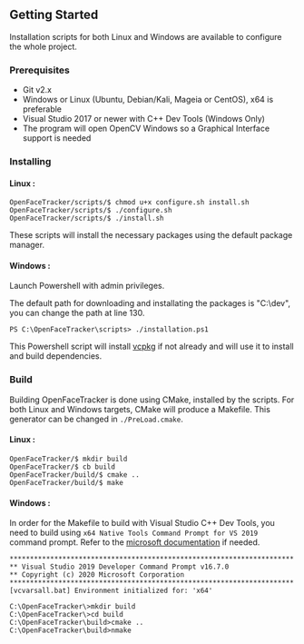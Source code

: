 ## Getting Started

Installation scripts for both Linux and Windows are available to configure the whole project.

### Prerequisites

- Git v2.x
- Windows or Linux (Ubuntu, Debian/Kali, Mageia or CentOS), x64 is preferable
- Visual Studio 2017 or newer with C++ Dev Tools (Windows Only)
- The program will open OpenCV Windows so a Graphical Interface support is needed

### Installing

#### Linux :

```
OpenFaceTracker/scripts/$ chmod u+x configure.sh install.sh
OpenFaceTracker/scripts/$ ./configure.sh
OpenFaceTracker/scripts/$ ./install.sh
```
These scripts will install the necessary packages using the default package manager.


#### Windows :

Launch Powershell with admin privileges.

The default path for downloading and installating the packages is "C:\dev\", you can change the path at line 130.

```
PS C:\OpenFaceTracker\scripts> ./installation.ps1
```

This Powershell script will install [vcpkg](https://github.com/microsoft/vcpkg) if not already and will use it to install and build dependencies.

### Build

Building OpenFaceTracker is done using CMake, installed by the scripts. For both Linux and Windows targets, CMake will produce a Makefile. This generator can be changed in `./PreLoad.cmake`.

#### Linux :

```
OpenFaceTracker/$ mkdir build
OpenFaceTracker/$ cb build
OpenFaceTracker/build/$ cmake ..
OpenFaceTracker/build/$ make
```

#### Windows :

In order for the Makefile to build with Visual Studio C++ Dev Tools, you need to build using `x64 Native Tools Command Prompt for VS 2019` command prompt. Refer to the [microsoft documentation](https://docs.microsoft.com/en-gb/cpp/build/how-to-enable-a-64-bit-visual-cpp-toolset-on-the-command-line?view=vs-2019) if needed.

```
**********************************************************************
** Visual Studio 2019 Developer Command Prompt v16.7.0
** Copyright (c) 2020 Microsoft Corporation
**********************************************************************
[vcvarsall.bat] Environment initialized for: 'x64'

C:\OpenFaceTracker\>mkdir build
C:\OpenFaceTracker\>cd build
C:\OpenFaceTracker\build>cmake ..
C:\OpenFaceTracker\build>nmake
```
